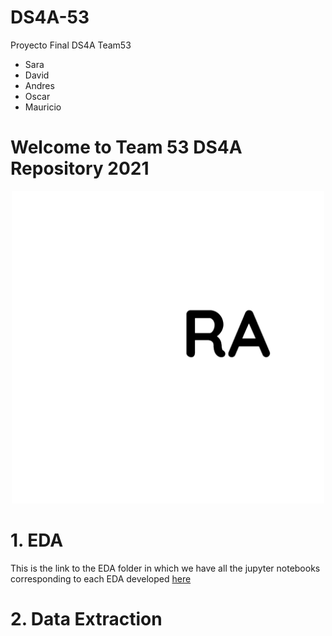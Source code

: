 # DS4A-53
Proyecto Final DS4A  Team53
- Sara
- David
- Andres
- Oscar
- Mauricio

# Welcome to Team 53 DS4A Repository 2021

<p align="center">
<img src="Images/logo.png" width="500" height="500" class="center">
 </p>



# 1. EDA

This is the link to the EDA folder in which we have all the jupyter notebooks corresponding to each EDA developed [here](./EDA)

# 2. Data Extraction



